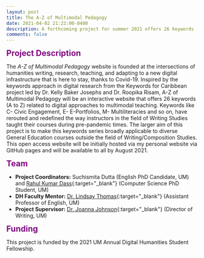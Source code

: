 ```yaml
---
layout: post
title: The A-Z of Multimodal Pedagogy
date: 2021-04-02 21:22:00-0400
description: A forthcoming project for summer 2021 offers 26 keywords (A to Z) related to digital approaches to multimodal teaching.
comments: false
---
```


<span style="color:purple; font-size:1.5em">**Project Description**</span>

The *A-Z of Multimodal Pedagogy* website is founded at the intersections of humanities writing, research, teaching, and adapting to a new digital infrastructure that is here to stay, thanks to Covid-19. Inspired by the keywords approach in digital research from the Keywords for Caribbean project led by Dr. Kelly Baker Josephs and Dr. Roopika Risam, A-Z of Multimodal Pedagogy will be an interactive website that offers 26 keywords (A to Z) related to digital approaches to multimodal teaching.  Keywords like C- Civic Engagement, E- E-Portfolios, M- Multiliteracies and so on, have rerouted and redefined the way instructors in the field of Writing Studies taught their courses during pre-pandemic times. The larger aim of this project is to make this keywords series broadly applicable to diverse General Education courses outside the field of Writing/Composition Studies. This open access website will be initially hosted via my personal website via GitHub pages and will be available to all by August 2021.

<span style="color:purple; font-size:1.5em">**Team**</span>

* **Project Coordinators:** Suchismita Dutta (English PhD Candidate, UM) and
[Rahul Kumar Dass](https://rkdass.github.io){:target="\_blank"} (Computer Science PhD Student, UM)
* **DH Faculty Mentor:** [Dr. Lindsay Thomas](https://lindsaythomas.net/){:target="\_blank"} (Assistant Professor of English, UM)
* **Project Supervisor:** [Dr. Joanna Johnson](https://people.miami.edu/profile/jsjohnson@miami.edu){:target="\_blank"} (Director of Writing, UM)

<span style="color:purple; font-size:1.5em">**Funding**</span>

This project is funded by the 2021 UM Annual Digital Humanities Student Fellowship. 
